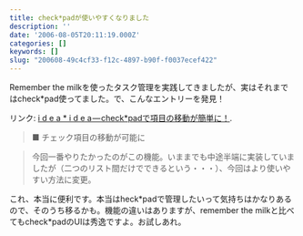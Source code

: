 ```yaml
---
title: check*padが使いやすくなりました
description: ''
date: '2006-08-05T20:11:19.000Z'
categories: []
keywords: []
slug: "200608-49c4cf33-f12c-4897-b90f-f0037ecef422"
---
```

Remember the milkを使ったタスク管理を実践してきましたが、実はそれまではcheck\*pad使ってました。で、こんなエントリーを発見！

リンク: [i d e a \* i d e a — check\*padで項目の移動が簡単に！](http://www.ideaxidea.com/archives/2006/08/checkpad_26.html "i d e a * i d e a - check*padで項目の移動が簡単に！").

> ■ チェック項目の移動が可能に

> 今回一番やりたかったのがこの機能。いままでも中途半端に実装していましたが（二つのリスト間だけでできるという・・・）、今回はより使いやすい方法に変更。

これ、本当に便利です。本当はheck\*padで管理したいって気持ちはかなりあるので、そのうち移るかも。機能の違いはありますが、remember the milkと比べてもcheck\*padのUIは秀逸ですよ。お試しあれ。
